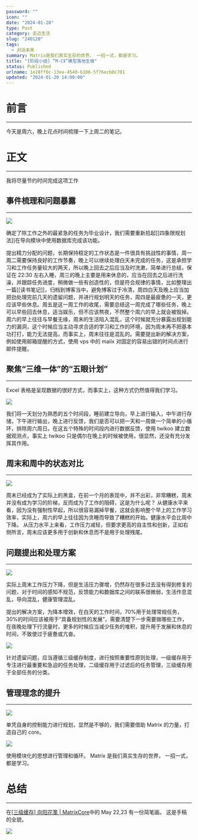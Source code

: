 ```yaml
---
password: ""
icon: ""
date: "2024-01-20"
type: Post
category: 走近生活
slug: "240120"
tags:
  - 对话未来
summary: Matrix是我们真实生存的世界， 一招一式，都是学习。
title: "[阶段小结] “M-CⅡ”模型落地生根"
status: Published
urlname: 1e28ff0c-13ea-4540-b106-5f76ecb0c701
updated: "2024-01-20 14:00:00"
---
```


# 前言

---

今天是周六，晚上花点时间梳理一下上周二的笔记。

# 正文

---

我将尽量节约时间完成这项工作

## 事件梳理和问题暴露

---

![](https://bu.dusays.com/2024/01/20/65abcf630a64c.png)

确定了除工作之外的最紧急的任务为毕业设计，我们需要重新拾起[[四象限规划法]]在导向模块中使用数据库完成该功能。

提出精力分配的问题，长期保持稳定的工作状态是一件很具有挑战性的事情，周一周二需要保持良好的工作节奏，晚上可以继续处理白天未完成的任务，这是承担学习和工作任务量较大的两天，所以晚上回去之后应当及时洗漱，简单进行总结，保证在 22:30 左右入睡，周三的晚上主要是用来休息的，应当在回去之后进行洗澡，并跟踪任务进度，稍微做一些有创造性的，但是符合规律的事情，比如整理出一篇[[读书笔记]]，归档到博客当中，避免博客过于冷清，周四白天及晚上应当加把劲处理完前几天的遗留问题，并进行规划明天的任务，周四是最疲惫的一天，更应该早些休息。周五是这一周工作的收尾，需要总结这一周完成了哪些任务，晚上可以早些回去休息，适当娱乐，但不应该熬夜，不然整个周六的早上就会被毁掉。周六的早上往往与早餐无缘，周末的生活陷入混乱，这个时候就充分暴露出规划能力的漏洞，这个时候应当主动寻求合适的学习和工作的环境，因为周末再不把基本功打打，能力无法提高。而事实上，周末往往是混乱的。需要提出新的解决方案，例如使用邮箱提醒的方式，使用 vps 中的 mailx 对固定的容易出错的时间点进行邮件提醒。

## 聚焦“三维一体”的“五眼计划”

---

Excel 表格是呈现数据的很好方式，而事实上，这种方式仍然值得我们学习。

![](https://bu.dusays.com/2024/01/20/65abcf642e4a0.png)

我们将一天划分为熟悉的五个时间段，睡前建立导向，早上进行输入，中午进行存储，下午进行输出，晚上进行反馈，我们是否可以把一天和一周做一个简单的小循环，排除周六周日。在这五个特殊的时间段内进行数据反馈，使用 twikoo 建立数据观测点，事实上 twikoo 只是偶尔在晚上的时候被使用，很显然，还没有充分发挥其作用。

## 周末和周中的状态对比

---

![](https://bu.dusays.com/2024/01/20/65abcf6560ade.png)

周末已经成为了实际上的黑盒，在前一个月的表现中，并不出彩，非常糟糕，周末并没有成为学习的阶梯，反而成为了工作的阻碍，这是为什么呢？
从健康水平来看，因为没有强制性早起，所以很容易漏掉早餐，这就会影响整个早上的工作学习效率，实际上，周六的早上往往因为贪睡而导致了糟糕的开始。健康水平会比周中下降。
从压力水平上来看，工作压力减轻，但要求更高的自主性和创新，正如右侧所言，周末应该更多用于创新和休息而不是用于处理残尾。

## 问题提出和处理方案

---

![](https://bu.dusays.com/2024/01/20/65abcf66b6c48.png)

实际上周末工作压力下降，但是生活压力骤增，仍然存在很多过去没有得到修复的问题，对于时间的感知不规范，反馈能力和数据库之间的联系很微弱，生活作息混乱，导向混乱，健康管理混乱。

提出的解决方案，为降本增效，在白天的工作时间，70%用于处理常规任务，30%的时间应该被用于“具备规划性的发展”，需要清楚下一步需要做哪些工作，在夜晚处理下行流量时，更多的时候应当减少任务的堆积，提升用于发展和休息的时间，不致使过于疲惫或亢奋。

![](https://bu.dusays.com/2024/01/20/65abcf67d2daa.png)

针对遗留问题，应当遵循三级缓存制度，进行按照重要性原则处理，一级缓存用于专注进行最重要和急迫的任务处理，二级缓存用于过滤后的任务管理，三级缓存用于全部任务的分类。

## 管理理念的提升

---

![](https://bu.dusays.com/2024/01/20/65abcf6900d5a.png)

单凭自身的控制能力进行规划，显然是不够的，我们需要借助 Matrix 的力量，打造自己的 core。

![](https://bu.dusays.com/2024/01/20/65abcf6a176b8.png)

使用模块化的思想进行管理和循环。
Matrix 是我们真实生存的世界， 一招一式，都是学习。

# 总结

---

在[[三级缓存] 向阳花笺 | MatrixCore](https://matrixcore.top/article/sunflower)中的 May 22,23 有一份简笔画。
这是手稿的全貌。

![](https://bu.dusays.com/2024/01/20/65abcf6b92b68.png)
